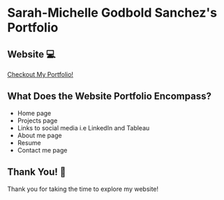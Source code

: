 # Sarah-Michelle Godbold Sanchez's Portfolio

## Website :computer:

[Checkout My Portfolio!](https://smgs2022.github.io/My_Portfolio/)

## What Does the Website Portfolio Encompass?

   - Home page
   - Projects page
   - Links to social media i.e LinkedIn and Tableau
   - About me page
   - Resume
   - Contact me page
    
 ## Thank You! :handshake:
 
 Thank you for taking the time to explore my website!
